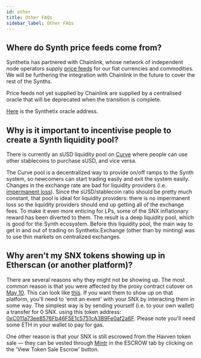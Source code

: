 ```yaml
---
id: other
title: Other FAQs
sidebar_label: Other FAQs
---
```


## Where do Synth price feeds come from? 

Synthetix has partnered with Chainlink, whose network of independent node operators supply [price feeds](https://feeds.chain.link/) for our fiat currencies and commodities. 
We will be furthering the integration with Chainlink in the future to cover the rest of the Synths. 

Price feeds not yet supplied by Chainlink are supplied by a centralised oracle that will be deprecated when the transition is complete. 

[Here](https://etherscan.io/address/0xac1ed4fabbd5204e02950d68b6fc8c446ac95362) is the Synthetix oracle address. 

## Why is it important to incentivise people to create a Synth liquidity pool? 

There is currently an sUSD liquidity pool on [Curve](https://beta.curve.fi/) where people can use other stablecoins to purchase sUSD, and vice versa. 

The Curve pool is a decentralized way to provide on/off ramps to the Synth system, so newcomers can start trading easily and exit the system easily. Changes in the exchange rate are bad for liquidity providers (i.e. [impermanent loss](https://tokentuesdays.substack.com/p/eliminating-impermanent-loss)). 
Since the sUSD/stablecoin ratio should be pretty much constant, that pool is ideal for liquidity providers: there is no impermanent loss so the liquidity providers should end up getting all of the exchange fees. To make it even more enticing for LPs, some of the SNX inflationary reward has been diverted to them. The result is a deep liquidity pool, which is good for the Synth ecosystem. 
Before this liquidity pool, the main way to get in and out of trading on Synthetix.Exchange (other than by minting) was to use thin markets on centralized exchanges.

## Why aren't my SNX tokens showing up in Etherscan (or another platform)?

There are several reasons why they might not be showing up. The most common reason is that you were affected by the proxy contract cutover on [May 10](https://blog.synthetix.io/proxy-contract-cutover-on-may-10/). This can look like [this](https://ibb.co/0DWzZQN). 
If you want them to show up on that platform, you'll need to 'emit an event' with your SNX by interacting them in some way. The simplest way is by sending yourself (i.e. to your own wallet) a transfer for 0 SNX. using this token address: [0xC011a73ee8576Fb46F5E1c5751cA3B9Fe0af2a6F](https://etherscan.io/token/0xc011a73ee8576fb46f5e1c5751ca3b9fe0af2a6f). Please note you'll need some ETH in your wallet to pay for gas. 

One other reason is that your SNX is still escrowed from the Havven token sale — they can be vested through [Mintr](https://mintr.synthetix.io) in the ESCROW tab by clicking on the 'View Token Sale Escrow' button.
